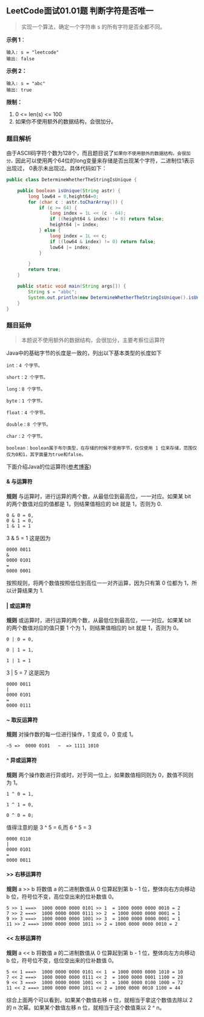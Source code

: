 ## LeetCode面试01.01题 判断字符是否唯一

>实现一个算法，确定一个字符串 s 的所有字符是否全都不同。
   
**示例 1**：
```text
输入: s = "leetcode"
输出: false 
```

**示例 2：**
```text
输入: s = "abc"
输出: true
```
**限制：**
1. 0 <= len(s) <= 100
2. 如果你不使用额外的数据结构，会很加分。

### 题目解析
由于ASCII码字符个数为128个，而且题目说了`如果你不使用额外的数据结构，会很加分。`因此可以使用两个64位的long变量来存储是否出现某个字符，二进制位1表示出现过， 0表示未出现过。具体代码如下：
```java
public class DetermineWhetherTheStringIsUnique {

    public boolean isUnique(String astr) {
        long low64 = 0,height64=0;
        for (char c : astr.toCharArray()) {
            if (c >= 64) {
                long index = 1L << (c - 64);
                if ((height64 & index) != 0) return false;
                height64 |= index;
            } else {
                long index = 1L << c;
                if ((low64 & index) != 0) return false;
                low64 |= index;
            }

        }
        return true;
    }

    public static void main(String args[]) {
        String s = "abbc";
        System.out.println(new DetermineWhetherTheStringIsUnique().isUnique(s));
    }
}
```
### 题目延伸
> 本题说不使用额外的数据结构，会很加分，主要考察位运算符

Java中的基础字节的长度是一致的，列出以下基本类型的长度如下
```text
int：4 个字节。

short：2 个字节。

long：8 个字节。

byte：1 个字节。

float：4 个字节。

double：8 个字节。

char：2 个字节。

boolean：boolean属于布尔类型，在存储的时候不使用字节，仅仅使用 1 位来存储，范围仅仅为0和1，其字面量为true和false。
```

下面介绍Java的位运算符([参考博客](https://blog.csdn.net/briblue/article/details/70296326))

#### & 与运算符
**规则** 与运算时，进行运算的两个数，从最低位到最高位，一一对应。如果某 bit 的两个数值对应的值都是 1，则结果值相应的 bit 就是 1，否则为 0.
```text
0 & 0 = 0,
0 & 1 = 0,
1 & 1 = 1
```
3 & 5 = 1 这是因为
```text
0000 0011
&
0000 0101
=
0000 0001
```

按照规则，将两个数值按照低位到高位一一对齐运算，因为只有第 0 位都为 1，所以计算结果为 1.

#### | 或运算符
**规则** 或运算时，进行运算的两个数，从最低位到最高位，一一对应。如果某 bit 的两个数值对应的值只要 1 个为 1，则结果值相应的 bit 就是 1，否则为 0。
```text
0 | 0 = 0,

0 | 1 = 1,

1 | 1 = 1
```
3 | 5 = 7 这是因为
```text
0000 0011
|
0000 0101
=
0000 0111
```

#### ~ 取反运算符
**规则** 对操作数的每一位进行操作，1 变成 0，0 变成 1。
```
~5 =>  0000 0101   ~  => 1111 1010
```

#### ^ 异或运算符
**规则** 两个操作数进行异或时，对于同一位上，如果数值相同则为 0，数值不同则为 1。
```
1 ^ 0 = 1,

1 ^ 1 = 0,

0 ^ 0 = 0;
```
值得注意的是 3 ^ 5 = 6,而 6 ^ 5 = 3
```
0000 0110
|
0000 0101
=
0000 0011
```

#### >> 右移运算符
**规则** a >> b 将数值 a 的二进制数值从 0 位算起到第 b - 1 位，整体向右方向移动 b 位，符号位不变，高位空出来的位补数值 0。
```
5 >> 1 ===>  1000 0000 0000 0101 >> 1  = 1000 0000 0000 0010 = 2
7 >> 2 ===>  1000 0000 0000 0111 >> 2  = 1000 0000 0000 0001 = 1
9 >> 3 ===>  1000 0000 0000 1001 >> 3  = 1000 0000 0000 0001 = 1
11 >> 2 ===> 1000 0000 0000 1011 >> 2 = 1000 0000 0000 0010 = 2
```

#### << 左移运算符
**规则** a << b 将数值 a 的二进制数值从 0 位算起到第 b - 1 位，整体向左方向移动 b 位，符号位不变，低位空出来的位补数值 0。
```
5 << 1 ===>  1000 0000 0000 0101 << 1  = 1000 0000 0000 1010 = 10
7 << 2 ===>  1000 0000 0000 0111 << 2  = 1000 0000 0001 1100 = 28
9 << 3 ===>  1000 0000 0000 1001 << 3  = 1000 0000 0100 1000 = 72
11 << 2 ===> 1000 0000 0000 1011 << 2 = 1000 0000 0010 1100 = 44
```

综合上面两个可以看到，如果某个数值右移 n 位，就相当于拿这个数值去除以 2 的 n 次幂。如果某个数值左移 n 位，就相当于这个数值乘以 2 ^ n。